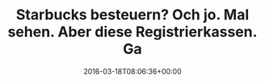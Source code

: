 ---
retweeted: false
source: <a href="https://about.twitter.com/products/tweetdeck" rel="nofollow">TweetDeck</a>
entities:
  hashtags: []
  symbols: []
  user_mentions: []
  urls:
  - url: https://t.co/uJ952ccRsR
    expanded_url: http://bit.ly/1ps7oVD
    display_url: bit.ly/1ps7oVD
    indices:
    - '90'
    - '113'
display_text_range:
- '0'
- '113'
favorite_count: '2'
id_str: '710739164828999680'
truncated: false
retweet_count: '0'
id: '710739164828999680'
possibly_sensitive: false
created_at: Fri Mar 18 08:06:36 +0000 2016
favorited: false
full_text: |-
  Starbucks besteuern?
  Och jo. Mal sehen.

  Aber diese Registrierkassen. Ganz heißes Eisen.
lang: de
quote_url: http://bit.ly/1ps7oVD
tags:
- pesos/twitter
date: '2016-03-18T08:06:36+00:00'
src: https://twitter.com/bascht/status/710739164828999680
original_url: https://twitter.com/bascht/status/710739164828999680
type: twitter_tweet
text: |-
  Starbucks besteuern?
  Och jo. Mal sehen.

  Aber diese Registrierkassen. Ganz heißes Eisen.
title: |-
  Starbucks besteuern?
  Och jo. Mal sehen.
  Aber diese Registrierkassen. Ga

---